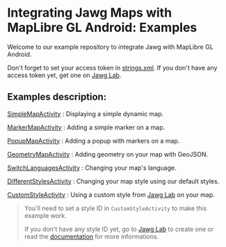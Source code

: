 # Integrating Jawg Maps with MapLibre GL Android: Examples

Welcome to our example repository to integrate Jawg with MapLibre GL Android.

Don't forget to set your access token in [strings.xml](./app/src/main/res/values/strings.xml).
If you don't have any access token yet, get one on [Jawg Lab](https://jawg.io/lab).

## Examples description:

[SimpleMapActivity](./app/src/main/kotlin/io/jawg/example/maplibre/SimpleMapActivity.kt) : Displaying a simple dynamic map.

[MarkerMapActivity](./app/src/main/kotlin/io/jawg/example/maplibre/MarkerMapActivity.kt) : Adding a simple marker on a map.

[PopupMapActivity](./app/src/main/kotlin/io/jawg/example/maplibre/PopupMapActivity.kt) : Adding a popup with markers on a map.

[GeometryMapActivity](./app/src/main/kotlin/io/jawg/example/maplibre/GeometryMapActivity.kt) : Adding geometry on your map with GeoJSON.

[SwitchLanguagesActivity](./app/src/main/kotlin/io/jawg/example/maplibre/SwitchLanguagesActivity.kt) : Changing your map's language.

[DifferentStylesActivity](./app/src/main/kotlin/io/jawg/example/maplibre/DifferentStylesActivity.kt) : Changing your map style using our default styles.

[CustomStyleActivity](./app/src/main/kotlin/io/jawg/example/maplibre/CustomStyleActivity.kt) : Using a custom style from [Jawg Lab](https://jawg.io/lab) on your map.

> You'll need to set a style ID in `CustomStyleActivity` to make this example work.
>
> If you don't have any style ID yet, go to [Jawg Lab](https://jawg.io/lab/styles) to create one or read the [documentation](https://jawg.io/docs/maps#get-custom-style-id) for more informations.